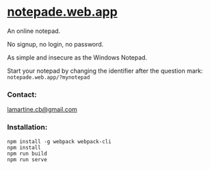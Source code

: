 # [notepade.web.app](https://notepade.web.app)
An online notepad.

No signup, no login, no password.

As simple and insecure as the Windows Notepad.

Start your notepad by changing the identifier after the question mark: `notepade.web.app/?mynotepad`

### Contact:

[lamartine.cb@gmail.com](mailto:lamartine.cb@gmail.com)

### Installation:

```
npm install -g webpack webpack-cli
npm install
npm run build
npm run serve
```